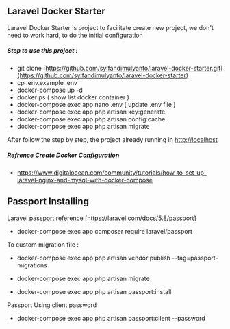 ## Laravel Docker Starter

Laravel Docker Starter is project to facilitate create new project, 
we don't need to work hard, to do the initial configuration

##### Step to use this project :

- git clone [https://github.com/syifandimulyanto/laravel-docker-starter.git](https://github.com/syifandimulyanto/laravel-docker-starter)
- cp .env.example .env
- docker-compose up -d
- docker ps ( show list docker container )
- docker-compose exec app nano .env ( update .env file )
- docker-compose exec app php artisan key:generate
- docker-compose exec app php artisan config:cache
- docker-compose exec app php artisan migrate

After follow the step by step, the project already running in [http://localhost]()

##### Refrence Create Docker Configuration

- https://www.digitalocean.com/community/tutorials/how-to-set-up-laravel-nginx-and-mysql-with-docker-compose

## Passport Installing

Laravel passport reference [https://laravel.com/docs/5.8/passport]

- docker-compose exec app composer require laravel/passport

To custom migration file :
- docker-compose exec app php artisan vendor:publish --tag=passport-migrations

- docker-compose exec app php artisan migrate
- docker-compose exec app php artisan passport:install

Passport Using client password
- docker-compose exec app php artisan passport:client --password